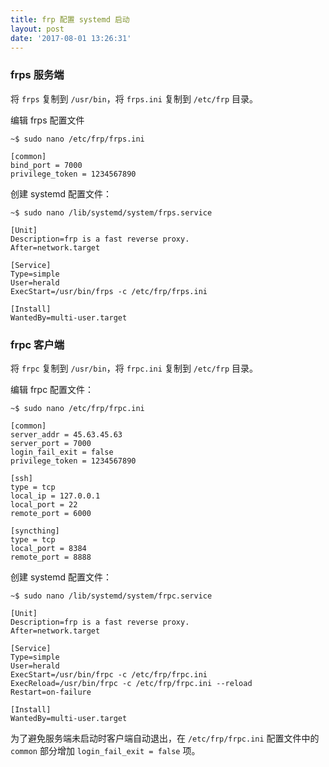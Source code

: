 ```yaml
---
title: frp 配置 systemd 启动
layout: post
date: '2017-08-01 13:26:31'
---
```


### frps 服务端
将 `frps` 复制到 `/usr/bin`，将 `frps.ini` 复制到 `/etc/frp` 目录。

编辑 frps 配置文件

```
~$ sudo nano /etc/frp/frps.ini

[common]
bind_port = 7000
privilege_token = 1234567890
```

创建 systemd 配置文件：

```
~$ sudo nano /lib/systemd/system/frps.service

[Unit]
Description=frp is a fast reverse proxy.
After=network.target

[Service]
Type=simple
User=herald
ExecStart=/usr/bin/frps -c /etc/frp/frps.ini

[Install]
WantedBy=multi-user.target
```

### frpc 客户端

将 `frpc` 复制到 `/usr/bin`，将 `frpc.ini` 复制到 `/etc/frp` 目录。

编辑 frpc 配置文件：

```
~$ sudo nano /etc/frp/frpc.ini

[common]
server_addr = 45.63.45.63
server_port = 7000
login_fail_exit = false
privilege_token = 1234567890

[ssh]
type = tcp
local_ip = 127.0.0.1
local_port = 22
remote_port = 6000

[syncthing]
type = tcp
local_port = 8384
remote_port = 8888
```

创建 systemd 配置文件：

```
~$ sudo nano /lib/systemd/system/frpc.service

[Unit]
Description=frp is a fast reverse proxy.
After=network.target

[Service]
Type=simple
User=herald
ExecStart=/usr/bin/frpc -c /etc/frp/frpc.ini
ExecReload=/usr/bin/frpc -c /etc/frp/frpc.ini --reload
Restart=on-failure

[Install]
WantedBy=multi-user.target
```

为了避免服务端未启动时客户端自动退出，在 `/etc/frp/frpc.ini` 配置文件中的 `common` 部分增加 `login_fail_exit = false` 项。